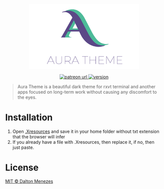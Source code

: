 <p align="center">
  <img src="https://github.com/daltonmenezes/assets/blob/master/images/aura-theme/heading.png?raw=true" alt="Aura Theme" width="70%" />
</p>

<p align="center">
  <!-- Patreon -->
  <a href="https://www.patreon.com/daltonmenezes">
    <img alt="patreon url" src="https://img.shields.io/badge/support%20on-patreon-1C1E26?style=for-the-badge&labelColor=1C1E26&color=4dbb99">
  </a>
  <!-- version -->
  <a href="#">
    <img alt="version" src="https://img.shields.io/badge/version%20-v1.0.0-1C1E26?style=for-the-badge&labelColor=1C1E26&color=4dbb99">
  </a>
</p>

> Aura Theme is a beautiful dark theme for rxvt terminal and another apps focused on long-term work without causing any discomfort to the eyes.

# Installation
1. Open [.Xresources](https://github.com/Douglaskav/aura-theme/blob/master/packages/rxvt-unicode/.Xresources) and save it in your home folder without txt extension that the browser will infer
2. If you already have a file with .Xresources, then replace it, if no, then just paste.

# License
[MIT © Dalton Menezes](https://github.com/daltonmenezes/aura-theme/blob/master/LICENSE)

